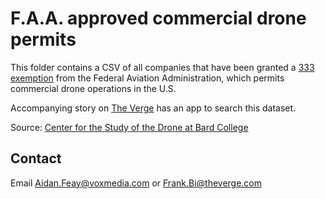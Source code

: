 # F.A.A. approved commercial drone permits

This folder contains a CSV of all companies that have been granted a [333 exemption](https://www.faa.gov/uas/legislative_programs/section_333/) from the Federal Aviation Administration, which permits commercial drone operations in the U.S.

Accompanying story on [The Verge](http://www.theverge.com/2015/7/7/8883821/drone-search-engine-faa-approved-commercial-333-exemptions) has an app to search this dataset.

Source: [Center for the Study of the Drone at Bard College](http://dronecenter.bard.edu/)

## Contact

Email [Aidan.Feay@voxmedia.com](Aidan.Feay@voxmedia.com) or [Frank.Bi@theverge.com](Frank.Bi@theverge.com)